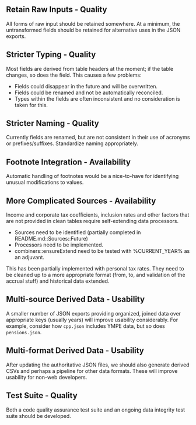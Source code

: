 ## Retain Raw Inputs - Quality

All forms of raw input should be retained somewhere. At a minimum, the untransformed fields should be retained for alternative uses in the JSON exports.

## Stricter Typing - Quality

Most fields are derived from table headers at the moment; if the table changes, so does the field. This causes a few problems:

- Fields could disappear in the future and will be overwritten.
- Fields could be renamed and not be automatically reconciled.
- Types within the fields are often inconsistent and no consideration is taken for this.

## Stricter Naming - Quality

Currently fields are renamed, but are not consistent in their use of acronyms or prefixes/suffixes. Standardize naming appropriately.

## Footnote Integration - Availability

Automatic handling of footnotes would be a nice-to-have for identifying unusual modifications to values.

## More Complicated Sources - Availability

Income and corporate tax coefficients, inclusion rates and other factors that are not provided in clean tables require self-extending data processors.

- Sources need to be identified (partially completed in README.md::Sources::Future)
- Processors need to be implemented.
- combiners::ensureExtend need to be tested with %CURRENT_YEAR% as an adjuvant.

This has been partially implemented with personal tax rates. They need to be cleaned up to a more appropriate format (from, to, and validation of the accrual stuff) and historical data extended.

## Multi-source Derived Data - Usability

A smaller number of JSON exports providing organized, joined data over appropriate keys (usually years) will improve usability considerably. For example, consider how `cpp.json` includes YMPE data, but so does `pensions.json`.

## Multi-format Derived Data - Usability

After updating the authoritative JSON files, we should also generate derived CSVs and perhaps a pipeline for other data formats. These will improve usability for non-web developers.

## Test Suite - Quality

Both a code quality assurance test suite and an ongoing data integrity test suite should be developed.

